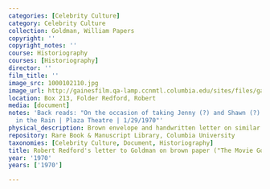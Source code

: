 ```yaml
---
categories: [Celebrity Culture]
category: Celebrity Culture
collection: Goldman, William Papers
copyright: ''
copyright_notes: ''
course: Historiography
courses: [Historiography]
director: ''
film_title: ''
image_src: 1000102110.jpg
image_url: http://gainesfilm.qa-lamp.ccnmtl.columbia.edu/sites/files/gainesfilm/images/1000102110.jpg
location: Box 213, Folder Redford, Robert
media: [document]
notes: 'Back reads: "On the occasion of taking Jenny (?) and Shawn (?) to Singing
  in the Rain | Plaza Theatre | 1/29/1970"'
physical_description: Brown envelope and handwritten letter on similar paper
repository: Rare Book & Manuscript Library, Columbia University
taxonomies: [Celebrity Culture, Document, Historiography]
title: Robert Redford's letter to Goldman on brown paper ("The Movie Goer")
year: '1970'
years: ['1970']

---
```


